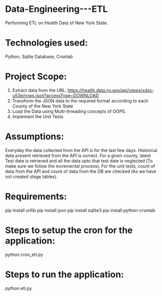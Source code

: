 # Data-Engineering---ETL
Performing ETL on Health Data of New York State.

# Technologies used:
Python, Sqlite Database, Crontab

# Project Scope:
1) Extract data from the URL: https://health.data.ny.gov/api/views/xdss-u53e/rows.json?accessType=DOWNLOAD
2) Transform the JSON data to the required format according to each County of the New York State
3) Load the Data using Multi-threading concepts of OOPS.
4) Implement the Unit Tests

# Assumptions:
Everyday the data collected from the API is for the last few days.
Historical data present retrieved from the API is correct.
For a given county, latest Test date is retrieved and all the data upto that test date is neglected (To make sure we follow the incremental process).
For the unit tests, count of data from the API and count of data from the DB are checked (As we have not created stage tables).

# Requirements:
pip install urllib
pip install json
pip install sqlite3
pip install python-crontab

# Steps to setup the cron for the application:
python cron_etl.py

# Steps to run the application:
python etl.py
